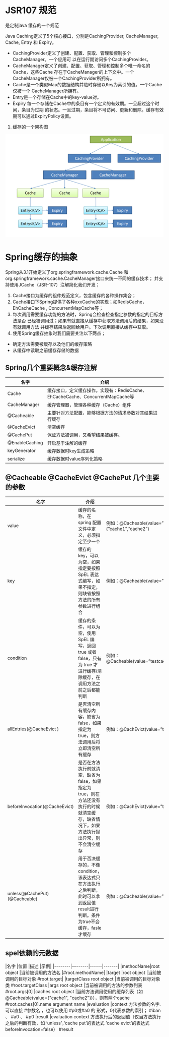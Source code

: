 
# JSR107 规范
是定制java  缓存的一个规范

Java Caching定义了5个核心接口，分别是CachingProvider, CacheManager, Cache, Entry
和 Expiry。 
+ CachingProvider定义了创建、配置、获取、管理和控制多个CacheManager。一个应用可
以在运行期访问多个CachingProvider。 
+ CacheManager定义了创建、配置、获取、管理和控制多个唯一命名的Cache，这些Cache
存在于CacheManager的上下文中。一个CacheManager仅被一个CachingProvider所拥有。
+ Cache是一个类似Map的数据结构并临时存储以Key为索引的值。一个Cache仅被一个
CacheManager所拥有。
+ Entry是一个存储在Cache中的key-value对。
+ Expiry 每一个存储在Cache中的条目有一个定义的有效期。一旦超过这个时间，条目为过期
的状态。一旦过期，条目将不可访问、更新和删除。缓存有效期可以通过ExpiryPolicy设置。


1. 缓存的一个架构图

![缓存架构图](img/cache.png)


# Spring缓存的抽象

Spring从3.1开始定义了org.springframework.cache.Cache
和org.springframework.cache.CacheManager接口来统一不同的缓存技术；
并支持使用JCache（JSR-107）注解简化我们开发；
1. Cache接口为缓存的组件规范定义，包含缓存的各种操作集合；
2. Cache接口下Spring提供了各种xxxCache的实现；如RedisCache，EhCacheCache , 
ConcurrentMapCache等；
1. 每次调用需要缓存功能的方法时，Spring会检查检查指定参数的指定的目标方法是否
已经被调用过；如果有就直接从缓存中获取方法调用后的结果，如果没有就调用方法
并缓存结果后返回给用户。下次调用直接从缓存中获取。
2. 使用Spring缓存抽象时我们需要关注以下两点；
+ 确定方法需要被缓存以及他们的缓存策略
+ 从缓存中读取之前缓存存储的数据


## Spring几个重要概念&缓存注解
|名字 | 介绍
|------|-------|
|Cache |缓存接口，定义缓存操作。实现有：RedisCache、EhCacheCache、ConcurrentMapCache等|
|CacheManager |缓存管理器，管理各种缓存（Cache）组件|
|@Cacheable |主要针对方法配置，能够根据方法的请求参数对其结果进行缓存|
|@CacheEvict |清空缓存|
|@CachePut |保证方法被调用，又希望结果被缓存。
|@EnableCaching| 开启基于注解的缓存
|keyGenerator |缓存数据时key生成策略
|serialize |缓存数据时value序列化策略


## @Cacheable @CacheEvict  @CachePut 几个主要的参数

| 名字| 介绍| 例子|
|-----------------|-------------------------------|-----------------------------------------------------------------------|
| value | 缓存的名称，在 spring 配置文件中定义，必须指定至少一个| 例如：@Cacheable(value=”mycache”) 或者@Cacheable(value={”cache1”,”cache2”}|
|key |缓存的 key，可以为空，如果指定要按照 SpEL 表达式编写，如果不指定，则缺省按照方法的所有参数进行组合|例如：@Cacheable(value=”testcache”,key=”#userName”)|
|condition |缓存的条件，可以为空，使用 SpEL 编写，返回 true 或者 false，只有为 true 才进行缓存/清除缓存，在调用方法之前之后都能判断|例如：@Cacheable(value=”testcache”,condition=”#userName.length()>2”)|
|allEntries(@CacheEvict )|是否清空所有缓存内容，缺省为 false，如果指定为true，则方法调用后将立即清空所有缓存| 例如：@CachEvict(value=”testcache”,allEntries=true)
|beforeInvocation(@CacheEvict)|是否在方法执行前就清空，缺省为 false，如果指定为 true，则在方法还没有执行的时候就清空缓存，缺省情况下，如果方法执行抛出异常，则不会清空缓存|例如：@CachEvict(value=”testcache”，beforeInvocation=true)
|unless(@CachePut)(@Cacheable)|用于否决缓存的，不像condition，该表达式只在方法执行之后判断，此时可以拿到返回值result进行判断。条件为true不会缓存，fasle才缓存|例如：@Cacheable(value=”testcache”,unless=”#result == null”)|

## spel依赖的元数据

|名字 |位置 |描述 |示例|
|--------|—------|------|-------|
|methodName|root object |当前被调用的方法名 |#root.methodName|
|target |root object |当前被调用的目标对象 #root.target|
|targetClass root object |当前被调用的目标对象类 #root.targetClass
|args root object |当前被调用的方法的参数列表 #root.args[0]
|caches root object |当前方法调用使用的缓存列表（如@Cacheable(value={"cache1", "cache2"})），则有两个cache
#root.caches[0].name
argument 
name
|evaluation |context 方法参数的名字. 可以直接 #参数名 ，也可以使用 #p0或#a0 的
形式，0代表参数的索引；
#iban 、 #a0 、 #p0
|result |evaluation context 方法执行后的返回值（仅当方法执行之后的判断有效，如
‘unless’，’cache put’的表达式 ’cache evict’的表达式
beforeInvocation=false）
#result